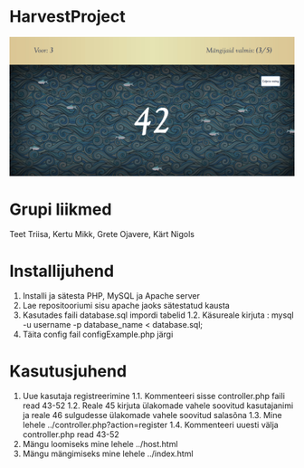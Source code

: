 # HarvestProject
![screenshot](images/screenShot.JPG "screenshot")
# Grupi liikmed
Teet Triisa, Kertu Mikk, Grete Ojavere, Kärt Nigols
# Installijuhend
1. Installi ja sätesta PHP, MySQL ja Apache server
2. Lae repositooriumi sisu apache jaoks sätestatud kausta
3. Kasutades faili database.sql impordi tabelid
    1.2. Käsureale kirjuta : mysql -u username -p database_name < database.sql;
4. Täita config fail configExample.php järgi
# Kasutusjuhend
1. Uue kasutaja registreerimine
    1.1. Kommenteeri sisse controller.php faili read 43-52 1.2. Reale 45 kirjuta ülakomade vahele soovitud kasutajanimi ja reale 46 sulgudesse ülakomade vahele soovitud salasõna
    1.3. Mine lehele ../controller.php?action=register
    1.4. Kommenteeri uuesti välja controller.php read 43-52
2. Mängu loomiseks mine lehele ../host.html
3. Mängu mängimiseks mine lehele ../index.html
